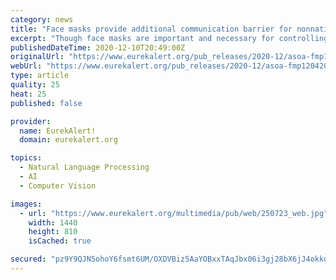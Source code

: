 ```yaml
---
category: news
title: "Face masks provide additional communication barrier for nonnative speech"
excerpt: "Though face masks are important and necessary for controlling the spread of the new coronavirus, they result in muffled speech and a loss of visual cues during communication. Sandie Keerstock, Rajka Smiljanic,"
publishedDateTime: 2020-12-10T20:49:00Z
originalUrl: "https://www.eurekalert.org/pub_releases/2020-12/asoa-fmp120420.php"
webUrl: "https://www.eurekalert.org/pub_releases/2020-12/asoa-fmp120420.php"
type: article
quality: 25
heat: 25
published: false

provider:
  name: EurekAlert!
  domain: eurekalert.org

topics:
  - Natural Language Processing
  - AI
  - Computer Vision

images:
  - url: "https://www.eurekalert.org/multimedia/pub/web/250723_web.jpg"
    width: 1440
    height: 810
    isCached: true

secured: "pz9Y9QJN5ohoY6fsmt6UM/OXDVBiz5AaYOBxxTAqJbx06i3gj28bX6jJ4okkqp0a5FTSLuX59uCmUqF/eIGJfChdn0sTS6B9M5iQgI2Y6vfk5EOsVr4MGpVKJKxXD/5Q/Bg1Tu3/6hotM1BLpiae4UZJPuRmbnYfXQ37211T+p0n5otQVyiiN1H12ago8ZeF4XPRH3z1Vy9HJJQdlwjWSy+I5+MlBqDZ13ZfZi3il91UtVXLkJeDi9onNyRCHrhlF57iShVcAfpIHYbgJ3PV5CHBzsBGVSSa2hhW+7kFmL1ASWeDsYKbuVnhyj18oP0jV9PEiq7hRq2kcNMcgK6L322NE3W8yQVMIfEMdXCv9gA=;/dgB92s4zfRCulkDLxGvVA=="
---
```



